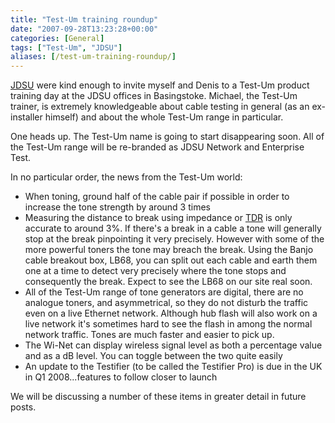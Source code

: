 ```yaml
---
title: "Test-Um training roundup"
date: "2007-09-28T13:23:28+00:00"
categories: [General]
tags: ["Test-Um", "JDSU"]
aliases: [/test-um-training-roundup/]
---
```


<a href="http://www.jdsu.com/">JDSU</a> were kind enough to invite myself and Denis to a Test-Um product training day at the JDSU offices in Basingstoke. Michael, the Test-Um trainer, is extremely knowledgeable about cable testing in general (as an ex-installer himself) and about the whole Test-Um range in particular.

One heads up. The Test-Um name is going to start disappearing soon. All of the Test-Um range will be re-branded as JDSU Network and Enterprise Test.

In no particular order, the news from the Test-Um world:

<ul>
	<li>When toning, ground half of the cable pair if possible in order to increase the tone strength by around 3 times</li>
<li>Measuring the distance to break using impedance or <a href="http://en.wikipedia.org/wiki/Time-domain_reflectometer">TDR</a> is only accurate to around 3%. If there's a break in a cable a tone will generally stop at the break pinpointing it very precisely. However with some of the more powerful toners the tone may breach the break. Using the Banjo cable breakout box, LB68, you can split out each cable and earth them one at a time to detect very precisely where the tone stops and consequently the break. Expect to see the LB68 on our site real soon.</li>
	<li>All of the Test-Um range of tone generators are digital, there are no analogue toners, and asymmetrical, so they do not disturb the traffic even on a live Ethernet network. Although hub flash will also work on a live network it's sometimes hard to see the flash in among the normal network traffic. Tones are much faster and easier to pick up.</li>
	<li>The Wi-Net can display wireless signal level as both a percentage value and as a dB level. You can toggle between the two quite easily</li>
	<li>An update to the Testifier (to be called the Testifier Pro) is due in the UK in Q1 2008...features to follow closer to launch</li>
</ul>

We will be discussing a number of these items in greater detail in future posts.
